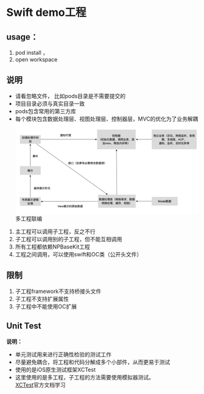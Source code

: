 
# Swift demo工程
## usage：
1. pod install ，
2. open workspace
## 说明
* 请看忽略文件， 比如pods目录是不需要提交的
* 项目目录必须与真实目录一致
* pods包含常用的第三方库
* 每个模块包含数据处理层、视图处理层、控制器层，MVC的优化为了业务解耦
![](design.png)
多工程联编  
1. 主工程可以调用子工程，反之不行
2. 子工程可以调用别的子工程，但不能互相调用
3. 所有工程都依赖NPBaseKit工程
4. 工程之间调用，可以使用swift和OC类（公开头文件）  

## 限制
1. 子工程framework不支持桥接头文件
2. 子工程不支持扩展属性
3. 子工程中不能使用OC扩展

## Unit Test
**说明：**

* 单元测试用来进行正确性检验的测试工作
* 尽量避免耦合，将工程和代码分解成多个小部件，从而更易于测试
* 使用的是iOS原生测试框架XCTest  
* 这里使用的是多工程，子工程的方法需要使用模拟器测试。  
[XCTest](https://developer.apple.com/documentation/xctest)官方文档学习